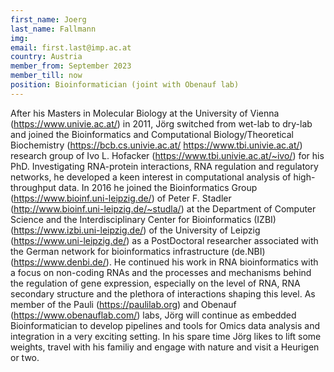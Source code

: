 ```yaml
---
first_name: Joerg
last_name: Fallmann
img: 
email: first.last@imp.ac.at
country: Austria
member_from: September 2023
member_till: now
position: Bioinformatician (joint with Obenauf lab)
---
```


After his Masters in Molecular Biology at the University of Vienna (https://www.univie.ac.at/) in 2011, Jörg switched from wet-lab to dry-lab and joined the Bioinformatics and Computational Biology/Theoretical Biochemistry (https://bcb.cs.univie.ac.at/ https://www.tbi.univie.ac.at/) research group of Ivo L. Hofacker (https://www.tbi.univie.ac.at/~ivo/) for his PhD. Investigating RNA-protein interactions, RNA regulation and regulatory networks, he developed a keen interest in computational analysis of high-throughput data. In 2016 he joined the Bioinformatics Group (https://www.bioinf.uni-leipzig.de/) of Peter F. Stadler (http://www.bioinf.uni-leipzig.de/~studla/) at the Department of Computer Science and the Interdisciplinary Center for Bioinformatics (IZBI) (https://www.izbi.uni-leipzig.de/) of the University of Leipzig (https://www.uni-leipzig.de/) as a PostDoctoral researcher associated with the German network for bioinformatics infrastructure (de.NBI)(https://www.denbi.de/). He continued his work in RNA bioinformatics with a focus on non-coding RNAs and the processes and mechanisms behind the regulation of gene expression, especially on the level of RNA, RNA secondary structure and the plethora of interactions shaping this level. As member of the Pauli (https://paulilab.org) and Obenauf (https://www.obenauflab.com/) labs, Jörg will continue as embedded Bioinformatician to develop pipelines and tools for Omics data analysis and integration in a very exciting setting. In his spare time Jörg likes to lift some weights, travel with his familiy and engage with nature and visit a Heurigen or two.
